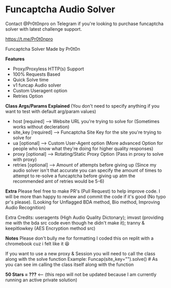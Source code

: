 # Funcaptcha Audio Solver




Contact @Pr0t0npro on Telegram if you're looking to purchase funcaptcha solver with latest challenge support.

https://t.me/Pr0t0npro

Funcaptcha Solver Made by Pr0t0n

**Features**
- Proxy/Proxyless HTTP(s) Support
- 100% Requests Based
- Quick Solve time
- v1 funcap Audio solver
- Custom Useragent option
- Retries Option

**Class Args/Params Explained** (You don't need to specify anything if you want to test with default arg/param values)
- host [required] --> Website URL you're trying to solve for (Sometimes works without decleration)
- site_key [required] --> Funcaptcha Site Key for the site you're trying to solve for
- ua [optional] --> Custom User-Agent option (More advanced Option for people who know what they're doing for higher quality responses)
- proxy [optional] --> Rotating/Static Proxy Option (Pass in proxy to solve with proxy)
- retries [optional] --> Amount of attempts before giving up (Since my audio solver isn't that accurate you can specify the amount of times to attempt to re-solve a funcaptcha before giving up atm the recommended amt of retries would be 5-6)

**Extra**
Please feel free to make PR's (Pull Request) to help improve code. I will be more than happy to review and commit the code if it's good (No typo pr's please).
(Looking for Unflagged BDA method, Bio method, Improving Audio Recognition)

Extra Credits: useragents (High Audio Quality Dictonary); imvast (providing me with the bda src code even though he didn't make it); tranny & keepitlowkey (AES Encryption method src)

**Notes**
Please don't bully me for formatting I coded this on replit with a chromebook cuz i felt like it 😆

If you want to use a new proxy & Session you will need to call the class along with the solve function
Example: Funcap(site_key="").solve() # As you can see im calling the class itself along with the function

**50 Stars = ???** <-- (this repo will not be updated because I am currently running an active private solution)
